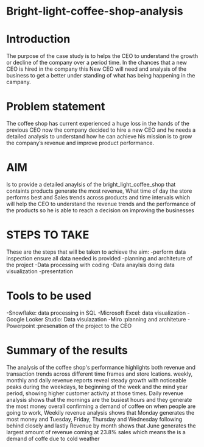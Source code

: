 # Bright-light-coffee-shop-analysis
# Introduction
The purpose of the case study is to helps the CEO to understand the growth or decline of the company over a period time. In the chances that a new CEO is hired in the company this New CEO will need and analysis of the business to get a better under standing of what has being happening in the campany.
# Problem statement
The coffee shop has current experienced a huge loss in the hands of the previous CEO now the company decided to hire a new CEO and he needs a detailed analysis to understand how he can achieve his mission is to grow the company’s revenue and improve product performance.

# AIM 
Is to provide a detailed anaylsis of the bright_light_coffee_shop that containts products generate the most revenue, What time of day the store performs best and Sales trends across products and time intervals which will help the CEO to understand the revenue trends and the performance of the products so he is able to reach a decision on improving the businesses

# STEPS TO TAKE
These are the steps that will be taken to achieve the aim:
-perform data inspection ensure all data needed is provided
-planning and architeture of the project
-Data processing with coding 
-Data anaylsis doing data visualization
-presentation 

# Tools to be used
-Snowflake: data processing in SQL
-Microsoft Excel: data visualization
-Google Looker Studio: Data visulazation
-Miro :planning and architeture
-Powerpoint :presenation of the project to the CEO

# Summary of the results
The analysis of the coffee shop's performance highlights both revenue and transaction trends across different time frames and store lcations. weekly, monthly and daily revenue reports reveal steady growth with noticeable peaks during the weekdays, te beginning of the week and the mind year period, showing higher customer activity at those times. Daily revenue analysis shows that the mornings are the busiest hours and they generate the most money overall confirming a demand of coffee on when people are going to work, Weekily revenue analysis shows that Monday generates the most money and Tuesday, Friday, Thursday and Wednesday following behind closely and lastly Revenue by month shows that June generates the largest amount of revenue coming at 23.8% sales which means the is a demand of coffe due to cold weather 

